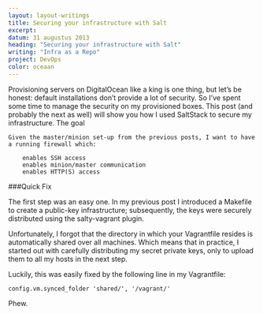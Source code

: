 ```yaml
---
layout: layout-writings
title: Securing your infrastructure with Salt
excerpt:
datum: 31 augustus 2013
heading: "Securing your infrastructure with Salt"
writing: "Infra as a Repo"
project: DevOps
color: oceaan
---
```


Provisioning servers on DigitalOcean like a king is one thing, but let’s be honest: default installations don’t provide a lot of security. So I’ve spent some time to manage the security on my provisioned boxes. This post (and probably the next as well) will show you how I used SaltStack to secure my infrastructure.
The goal

    Given the master/minion set-up from the previous posts, I want to have a running firewall which:

        enables SSH access
        enables minion/master communication
        enables HTTP(S) access

###Quick Fix

The first step was an easy one. In my previous post I introduced a Makefile to create a public-key infrastructure; subsequently, the keys were securely distributed using the salty-vagrant plugin.

Unfortunately, I forgot that the directory in which your Vagrantfile resides is automatically shared over all machines. Which means that in practice, I started out with carefully distributing my secret private keys, only to upload them to all my hosts in the next step.

Luckily, this was easily fixed by the following line in my Vagrantfile:

```
config.vm.synced_folder 'shared/', '/vagrant/'

```

Phew.